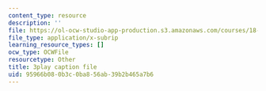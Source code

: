 ```yaml
---
content_type: resource
description: ''
file: https://ol-ocw-studio-app-production.s3.amazonaws.com/courses/18-03sc-differential-equations-fall-2011/95966b080b3c0ba856ab39b2b465a7b6_z-meBrqcy_I.srt
file_type: application/x-subrip
learning_resource_types: []
ocw_type: OCWFile
resourcetype: Other
title: 3play caption file
uid: 95966b08-0b3c-0ba8-56ab-39b2b465a7b6
---
```

